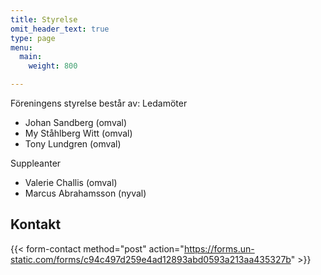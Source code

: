```yaml
---
title: Styrelse
omit_header_text: true
type: page
menu:
  main:
    weight: 800

---
```


Föreningens styrelse består av:
Ledamöter
- Johan Sandberg (omval)
- My Ståhlberg Witt (omval)
- Tony Lundgren (omval)

Suppleanter
- Valerie Challis (omval)
- Marcus Abrahamsson (nyval)

## Kontakt

{{< form-contact method="post" action="https://forms.un-static.com/forms/c94c497d259e4ad12893abd0593a213aa435327b"  >}}

